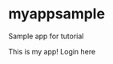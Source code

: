# myappsample
Sample app for tutorial
<html>
  <head>
  <title>My App</title>
  </head>
  <body>
    This is my app!
    Login here
  </body>
</html>

